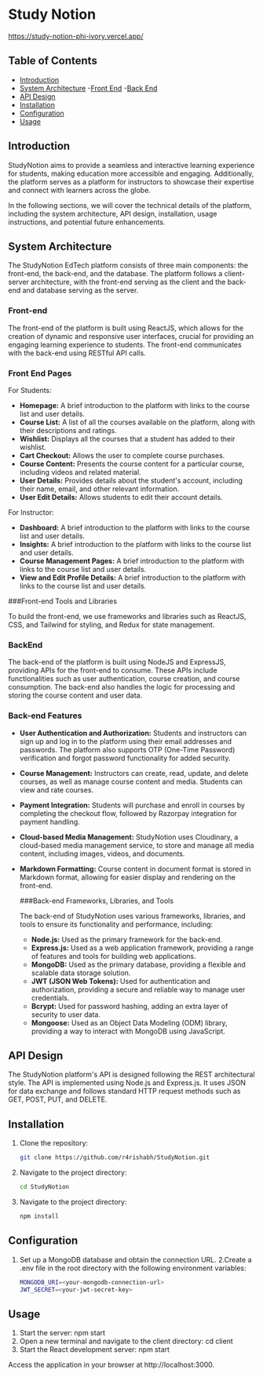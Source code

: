 # Study Notion




https://study-notion-phi-ivory.vercel.app/


## Table of Contents

- [Introduction](#introduction)
- [System Architecture](#System-Architecture)
   -[Front End](#Front-End)
   -[Back End](#Back-End)
- [API Design](#API-Design)
- [Installation](#installation)
- [Configuration](#Configuration)
- [Usage](#usage)



## Introduction

StudyNotion aims to provide a seamless and interactive learning experience for students, making education more accessible and engaging. Additionally, the platform serves as a platform for instructors to showcase their expertise and connect with learners across the globe.

In the following sections, we will cover the technical details of the platform, including the system architecture, API design, installation, usage instructions, and potential future enhancements.

## System Architecture
The StudyNotion EdTech platform consists of three main components: the front-end, the back-end, and the database. The platform follows a client-server architecture, with the front-end serving as the client and the back-end and database serving as the server.

### Front-end

The front-end of the platform is built using ReactJS, which allows for the creation of dynamic and responsive user interfaces, crucial for providing an engaging learning experience to students. The front-end communicates with the back-end using RESTful API calls.

### Front End Pages

For Students:

- **Homepage:** A brief introduction to the platform with links to the course list and user details.
- **Course List:** A list of all the courses available on the platform, along with their descriptions and ratings.
- **Wishlist:** Displays all the courses that a student has added to their wishlist.
- **Cart Checkout:** Allows the user to complete course purchases.
- **Course Content:** Presents the course content for a particular course, including videos and related material.
- **User Details:** Provides details about the student's account, including their name, email, and other relevant information.
- **User Edit Details:** Allows students to edit their account details.


For Instructor:

- **Dashboard:** A brief introduction to the platform with links to the course list and user details.
- **Insights:** A brief introduction to the platform with links to the course list and user details.
- **Course Management Pages:** A brief introduction to the platform with links to the course list and user details.
- **View and Edit Profile Details:** A brief introduction to the platform with links to the course list and user details.

###Front-end Tools and Libraries

To build the front-end, we use frameworks and libraries such as ReactJS, CSS, and Tailwind for styling, and Redux for state management.

### BackEnd
The back-end of the platform is built using NodeJS and ExpressJS, providing APIs for the front-end to consume. These APIs include functionalities such as user authentication, course creation, and course consumption. The back-end also handles the logic for processing and storing the course content and user data.

### Back-end Features

- **User Authentication and Authorization:**  Students and instructors can sign up and log in to the platform using their email addresses and passwords. The platform also supports OTP (One-Time Password) verification and forgot password functionality for added security.
- **Course Management:**  Instructors can create, read, update, and delete courses, as well as manage course content and media. Students can view and rate courses.
- **Payment Integration:**  Students will purchase and enroll in courses by completing the checkout flow, followed by Razorpay integration for payment handling.
- **Cloud-based Media Management:**  StudyNotion uses Cloudinary, a cloud-based media management service, to store and manage all media content, including images, videos, and documents.
- **Markdown Formatting:**  Course content in document format is stored in Markdown format, allowing for easier display and rendering on the front-end.

  ###Back-end Frameworks, Libraries, and Tools

  The back-end of StudyNotion uses various frameworks, libraries, and tools to ensure its functionality and performance, including:
  - **Node.js:**  Used as the primary framework for the back-end.
  - **Express.js:** Used as a web application framework, providing a range of features and tools for building web applications.
  - **MongoDB:** Used as the primary database, providing a flexible and scalable data storage solution.
  - **JWT (JSON Web Tokens):** Used for authentication and authorization, providing a secure and reliable way to manage user credentials.
  - **Bcrypt:** Used for password hashing, adding an extra layer of security to user data.
  - **Mongoose:** Used as an Object Data Modeling (ODM) library, providing a way to interact with MongoDB using JavaScript.
 
## API Design

The StudyNotion platform's API is designed following the REST architectural style. The API is implemented using Node.js and Express.js. It uses JSON for data exchange and follows standard HTTP request methods such as GET, POST, PUT, and DELETE.

## Installation

1. Clone the repository:

   ```bash
   git clone https://github.com/r4rishabh/StudyNotion.git

2. Navigate to the project directory:

   ```bash
   cd StudyNotion

3. Navigate to the project directory:

   ```bash
   npm install


## Configuration
1. Set up a MongoDB database and obtain the connection URL.
2.Create a .env file in the root directory with the following environment variables:
   ```bash
   MONGODB_URI=<your-mongodb-connection-url>
   JWT_SECRET=<your-jwt-secret-key>
 ## Usage

 1. Start the server: npm start
 2. Open a new terminal and navigate to the client directory: cd client
 3. Start the React development server: npm start

Access the application in your browser at http://localhost:3000.







    


